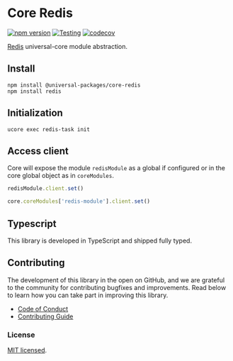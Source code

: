 # Core Redis

[![npm version](https://badge.fury.io/js/@universal-packages%2Fcore-redis.svg)](https://www.npmjs.com/package/@universal-packages/core-redis)
[![Testing](https://github.com/universal-packages/universal-core-redis/actions/workflows/testing.yml/badge.svg)](https://github.com/universal-packages/universal-core-redis/actions/workflows/testing.yml)
[![codecov](https://codecov.io/gh/universal-packages/universal-core-redis/branch/main/graph/badge.svg?token=CXPJSN8IGL)](https://codecov.io/gh/universal-packages/universal-core-redis)

[Redis](https://github.com/redis/node-redis) universal-core module abstraction.

## Install

```shell
npm install @universal-packages/core-redis
npm install redis
```

## Initialization

```shell
ucore exec redis-task init
```

## Access client

Core will expose the module `redisModule` as a global if configured or in the core global object as in `coreModules`.

```js
redisModule.client.set()
```

```js
core.coreModules['redis-module'].client.set()
```

## Typescript

This library is developed in TypeScript and shipped fully typed.

## Contributing

The development of this library in the open on GitHub, and we are grateful to the community for contributing bugfixes and improvements. Read below to learn how you can take part in improving this library.

- [Code of Conduct](./CODE_OF_CONDUCT.md)
- [Contributing Guide](./CONTRIBUTING.md)

### License

[MIT licensed](./LICENSE).
